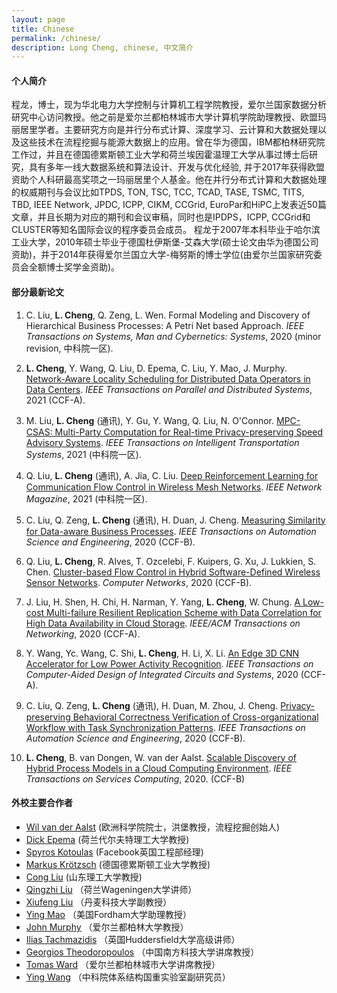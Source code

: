 ```yaml
---
layout: page
title: Chinese
permalink: /chinese/
description: Long Cheng, chinese, 中文简介
---
```


#### **个人简介**
程龙，博士，现为华北电力大学控制与计算机工程学院教授，爱尔兰国家数据分析研究中心访问教授。他之前是爱尔兰都柏林城市大学计算机学院助理教授、欧盟玛丽居里学者。主要研究方向是并行分布式计算、深度学习、云计算和大数据处理以及这些技术在流程挖掘与能源大数据上的应用。曾在华为德国，IBM都柏林研究院工作过，并且在德国德累斯顿工业大学和荷兰埃因霍温理工大学从事过博士后研究，具有多年一线大数据系统和算法设计、开发与优化经验, 并于2017年获得欧盟资助个人科研最高奖项之一玛丽居里个人基金。他在并行分布式计算和大数据处理的权威期刊与会议比如TPDS, TON, TSC, TCC, TCAD, TASE, TSMC, TITS, TBD, IEEE Network, JPDC, ICPP, CIKM, CCGrid, EuroPar和HiPC上发表近50篇文章，并且长期为对应的期刊和会议审稿，同时也是IPDPS，ICPP, CCGrid和CLUSTER等知名国际会议的程序委员会成员。 程龙于2007年本科毕业于哈尔滨工业大学，2010年硕士毕业于德国杜伊斯堡-艾森大学(硕士论文由华为德国公司资助)，并于2014年获得爱尔兰国立大学-梅努斯的博士学位(由爱尔兰国家研究委员会全额博士奖学金资助)。


#### **部分最新论文**
1. C. Liu, **L. Cheng**, Q. Zeng, L. Wen. Formal Modeling and Discovery of Hierarchical Business Processes: A Petri Net based Approach. *IEEE Transactions on Systems, Man and Cybernetics: Systems*, 2020 (minor revision, 中科院一区).

1. **L. Cheng**, Y. Wang, Q. Liu, D. Epema, C. Liu, Y. Mao, J. Murphy. [Network-Aware Locality Scheduling for Distributed Data Operators in Data Centers](https://doi.org/10.1109/TPDS.2021.3053241). *IEEE Transactions on Parallel and Distributed Systems*, 2021 (CCF-A).

1. M. Liu, **L. Cheng** (通讯), Y. Gu, Y. Wang, Q. Liu, N. O'Connor‬. [MPC-CSAS: Multi-Party Computation for Real-time Privacy-preserving Speed Advisory Systems](https://doi.org/10.1109/TITS.2021.3052840). *IEEE Transactions on Intelligent Transportation Systems*, 2021 (中科院一区).

1. Q. Liu, **L. Cheng** (通讯), A. Jia, C. Liu. [Deep Reinforcement Learning for Communication Flow Control in Wireless Mesh Networks](). *IEEE Network Magazine*, 2021 (中科院一区).

1. C. Liu, Q. Zeng, **L. Cheng** (通讯), H. Duan, J. Cheng. [Measuring Similarity for Data-aware Business Processes](). *IEEE Transactions on Automation Science and Engineering*, 2020 (CCF-B).

1. Q. Liu, **L. Cheng**, R. Alves, T. Ozcelebi, F. Kuipers, G. Xu, J. Lukkien, S. Chen. [Cluster-based Flow Control in Hybrid Software-Defined Wireless Sensor Networks](https://doi.org/10.1016/j.comnet.2020.107788). *Computer Networks*, 2020 (CCF-B).

1. J. Liu, H. Shen, H. Chi, H. Narman, Y. Yang, **L. Cheng**, W. Chung. [A Low-cost Multi-failure Resilient Replication Scheme with Data Correlation for High Data Availability in Cloud Storage](https://dx.doi.org/10.1109/TNET.2020.3027814).  *IEEE/ACM Transactions on Networking*, 2020 (CCF-A).	

1. Y. Wang, Yc. Wang, C. Shi, **L. Cheng**, H. Li, X. Li. [An Edge 3D CNN Accelerator for Low Power Activity Recognition](https://dx.doi.org/10.1109/TCAD.2020.3011042). *IEEE Transactions on Computer-Aided Design of Integrated Circuits and Systems*, 2020 (CCF-A).	
	
1. C. Liu, Q. Zeng, **L. Cheng** (通讯), H. Duan, M. Zhou, J. Cheng. [Privacy-preserving Behavioral Correctness Verification of Cross-organizational Workflow with Task Synchronization Patterns](https://dx.doi.org/10.1109/TASE.2020.2993376). *IEEE Transactions on Automation Science and Engineering*, 2020 (CCF-B).	

1. **L. Cheng**, B. van Dongen, W. van der Aalst. [Scalable Discovery of Hybrid Process Models in a Cloud Computing Environment](https://dx.doi.org/10.1109/TSC.2019.2906203). *IEEE Transactions on Services Computing*,  2020. (CCF-B)


#### **外校主要合作者**
- [Wil van der Aalst](https://www.padsweb.rwth-aachen.de/wvdaalst/) (欧洲科学院院士，洪堡教授，流程挖掘创始人)
- [Dick Epema](https://www.tudelft.nl/ewi/over-de-faculteit/afdelingen/software-technology/distributed-systems/people/dick-epema/?no_cache=1) (荷兰代尔夫特理工大学教授)
- [Spyros Kotoulas](https://researcher.watson.ibm.com/researcher/view.php?person=ie-Spyros.Kotoulas) (Facebook英国工程部经理)
- [Markus Kr&ouml;tzsch](https://iccl.inf.tu-dresden.de/web/Markus_Kr%C3%B6tzsch) (德国德累斯顿工业大学教授)
- [Cong Liu](https://research.tue.nl/en/persons/cong-liu) (山东理工大学教授)
- [Qingzhi Liu](https://www.win.tue.nl/~qingzhiliu/index.html) （荷兰Wageningen大学讲师）
- [Xiufeng Liu](http://xiufengliu.github.io) （丹麦科技大学副教授）
- [Ying Mao](https://yingmao.github.io/) （美国Fordham大学助理教授）
- [John Murphy](https://www.ucd.ie/research/people/computerscience/professorjohnmurphy/) （爱尔兰都柏林大学教授）
- [Ilias Tachmazidis](https://iliastachmazidis.blogspot.co.uk/) （英国Huddersfield大学高级讲师）
- [Georgios Theodoropoulos](https://www.gtheodoropoulos.com/) （中国南方科技大学讲席教授）
- [Tomas Ward](https://www.computing.dcu.ie/~tward/) （爱尔兰都柏林城市大学讲席教授）
- [Ying Wang](https://wangying-ict.github.io/) （中科院体系结构国重实验室副研究员）
